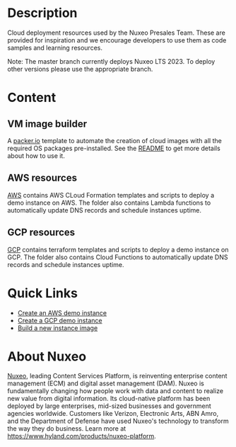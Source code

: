 # Description
Cloud deployment resources used by the Nuxeo Presales Team. These are provided for inspiration and we encourage developers to use them as code samples and learning resources.

Note: The master branch currently deploys Nuxeo LTS 2023. To deploy other versions please use the appropriate branch.

# Content

## VM image builder
A [packer.io](https://www.packer.io/) template to automate the creation of cloud images with all the required OS packages pre-installed. See the [README](_COMMON/vm-image-builder/README.md) to get more details about how to use it.

## AWS resources
[AWS](aws/README.md) contains AWS CLoud Formation templates and scripts to deploy a demo instance on AWS.
The folder also contains Lambda functions to automatically update DNS records and schedule instances uptime.

## GCP resources
[GCP](gcp/README.md) contains terraform templates and scripts to deploy a demo instance on GCP.
The folder also contains Cloud Functions to automatically update DNS records and schedule instances uptime.

# Quick Links
- [Create an AWS demo instance](aws/cf-templates/Nuxeo.template)
- [Create a GCP demo instance](gcp/terraform/README.md)
- [Build a new instance image](_common/vm-image-builder/README.md)

# About Nuxeo
[Nuxeo](https://www.hyland.com/products/nuxeo-platform), leading Content Services Platform, is reinventing enterprise content management (ECM) and digital asset management (DAM). Nuxeo is fundamentally changing how people work with data and content to realize new value from digital information. Its cloud-native platform has been deployed by large enterprises, mid-sized businesses and government agencies worldwide. Customers like Verizon, Electronic Arts, ABN Amro, and the Department of Defense have used Nuxeo's technology to transform the way they do business.
Learn more at https://www.hyland.com/products/nuxeo-platform.
